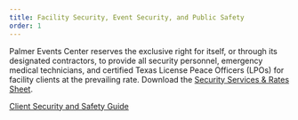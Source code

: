 ```yaml
---
title: Facility Security, Event Security, and Public Safety
order: 1
---
```


Palmer Events Center reserves the exclusive right for itself, or through its designated contractors, to provide all security personnel, emergency medical technicians, and certified Texas License Peace Officers (LPOs) for facility clients at the prevailing rate. Download the [Security Services & Rates Sheet](https://assets.palmereventscenter.com/2023/Security_Rate_Sheet_FY2023-24.pdf).

[Client Security and Safety Guide](https://assets.palmereventscenter.com/2023/ACCD_Client_Resources___Safety_Plan_2022.pdf)
